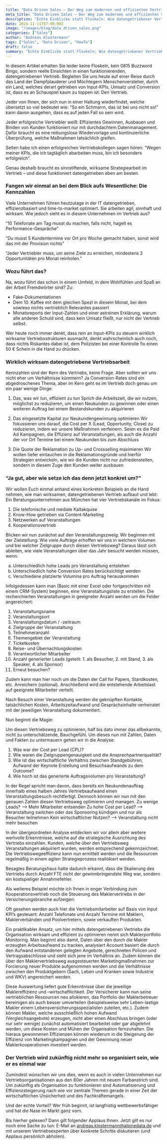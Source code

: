 ```yaml
---
title: "Data Driven Sales – Der Weg zum modernen und effizienten Vertrieb"
meta_title: "Data Driven Sales – Der Weg zum modernen und effizienten Vertrieb"
description: "Echte Einblicke statt Floskeln: Wie datengetriebener Vertrieb wirklich funktioniert – mit Strategien, die nicht nur auf KPIs setzen, sondern Effizienz und Kundennutzen in den Mittelpunkt stellen."
date: 2024-11-11T07:00:00Z
image: "/images/blog/data_driven_sales.png"
categories: ["Sales"]
author: "Andreas Klostermann"
tags: ["Sales", "Data Driven", "HowTo"]
draft: false
summary: "Echte Einblicke statt Floskeln: Wie datengetriebener Vertrieb wirklich funktioniert – mit Strategien, die nicht nur auf KPIs setzen, sondern Effizienz und Kundennutzen in den Mittelpunkt stellen."
---
```



In diesem Artikel erhalten Sie leider keine Floskeln, kein 0815 Buzzword Bingo, sondern reelle Einsichten in einen funktionierenden, datengetriebenen Vertrieb. Begleiten Sie uns heute auf einer Reise durch das Land der Dampfplauderer und Möchtegern Menschenversteher, durch ein Land, welches derart getrieben von Input-KPIs, Umsatz und Conversion ist, dass es an Schauspiel kaum zu toppen ist: Den Vertrieb.

Jeder von Ihnen, der sich nun in einer Haltung wiederfindet, welche übersetzt so viel bedeutet wie: “So ein Schmarrn, das ist bei uns nicht so!” kann davon ausgehen, dass es auf jeden Fall so sein wird.

Jeder erfolgreiche Vertriebler weiß: Effizientes Gewinnen, Ausbauen und Binden von Kunden funktioniert nur mit durchdachtem Datenmanagement. Dafür braucht es eine reibungslose Wiedervorlage und kontinuierliche Überprüfung, welche Maßnahmen tatsächlich greifen. 

Selten habe ich einen erfolgreichen Vertriebskollegen sagen hören: “Wegen meiner KPIs, die ich tagtäglich abarbeiten muss, bin ich besonders erfolgreich”.

Genau deshalb braucht es sinnstiftende, wirksame Strategiearbeit im Vertrieb – und diese funktioniert datengetrieben eben am besten.

### Fangen wir einmal an bei dem Blick aufs Wesentliche: Die Kennzahlen

Viele Unternehmen führen heutzutage in der IT datengetrieben, effizienzbasiert und time-to-market optimiert. Sie arbeiten agil, sinnhaft und wirksam. Wie jedoch sieht es in diesem Unternehmen im Vertrieb aus?

“10 Telefonate am Tag musst du machen, falls nicht, hagelt es Performance-Gespräche”

“Du musst 5 Kundentermine vor Ort pro Woche gemacht haben, sonst wird das mit der Provision nichts”

“Jeder Vertriebler muss, um seine Ziele zu erreichen, mindestens 2 Opportunitäten pro Monat reinholen.”

### Wozu führt das?

Na, wozu führt das schon in einem Umfeld, in dem Wohlfühlen und Spaß an der Arbeit Fremdwörter sind? Zu:
- Fake-Dokumentationen
- Dem 10. Kaffee mit dem gleichen Spezl in diesem Monat, bei dem sowieso 
  nichts vertrieblich Relevantes passiert 
- Monatsreports der Input-Zahlen und einer astreinen Erklärung, warum 
  alle anderen Schuld sind, dass kein Umsatz fließt, nur nicht der Vertrieb selbst.

Wer heute noch immer denkt, dass rein an Input-KPIs zu steuern wirklich wirksame Vertriebsstrukturen ausmacht, denkt wahrscheinlich auch noch, dass nichts Riskantes dabei ist, dem Polizisten bei einer Kontrolle fix einen 50 € Schein in die Hand zu drücken.

### Wirklich wirksam datengetriebene Vertriebsarbeit

Kennzahlen sind der Kern des Vertriebs, keine Frage. Aber sollten wir uns nicht eher um Verhältnisse kümmern? Ja Conversion-Rates sind ein abgedroschenes Thema, aber im Kern geht es im Vertrieb doch genau um ein paar wenige Dinge:
1. Das, was wir tun, effizient zu tun
   Sprich die Arbeitszeit, die wir nutzen, möglichst zu reduzieren, um einen Neukunden zu gewinnen oder einen weiteren Auftrag bei einem Bestandskunden zu akquirieren

2. Das eingesetzte Kapital zur Neukundengewinnung optimieren
   Wir fokussieren uns darauf, die Cost per X (Lead, Opportunity, Close) zu reduzieren, indem wir unsere Maßnahmen verfeinern. Seien es die Paid Ad Kampagnen, die Effizienz auf Veranstaltungen, als auch die Anzahl der vor Ort Termine bei einem Neukunden bis zum Abschluss

3. Die Quote der Reklamation zu Up- und Crossselling maximieren
   Wir wollen tiefer eintauchen in die Reklamationsgründe und hierfür Strategien entwickeln, wie wir die Kunden nicht nur zufriedenstellen, sondern in diesem Zuge den Kunden weiter ausbauen

### “Ja gut, aber wie setze ich das denn jetzt konkret um?”

Wir wollen Euch einmal anhand eines konkreten Beispiels an die Hand nehmen, wie man wirksamen, datengetriebenen Vertrieb aufbaut und lebt:
Ein Beratungsunternehmen aus München hat vier Vertriebskanäle im Fokus:

1.	Die telefonische und mediale Kaltakquise
2.	Know-How getrieben via Content-Marketing
3.	Netzwerken auf Veranstaltungen
4.	Kooperationsvertrieb

Blicken wir nun zunächst auf den Veranstaltungszweig:
Wir beginnen mit der Zielstellung: Wie viele Aufträge erhoffen wir uns in welchem Volumen und bei welcher Zielgruppe durch diesen Vertriebsweg? Daraus lässt sich ableiten, wie viele Veranstaltungen über das Jahr besucht werden müssen, wenn:

<ol type="a">
<li>Unterschiedlich hohe Leads pro Veranstaltung entstehen</li>
<li>Unterschiedlich hohe Conversion Rates berücksichtigt werden</li>
<li>Verschiedene platzierte Volumina pro Auftrag herauskommen</li>
</ol>

Infolgedessen kann man (Basic mit einer Excel oder fortgeschritten mit einem CRM-System) beginnen, eine Veranstaltungsliste zu erstellen. Die recherchierten Veranstaltungen in geeigneter Anzahl werden um die Felder angereichert:

1.	Veranstaltungsname
2.	Veranstaltungsort
3.	Veranstaltungsdatum / -zeitraum
4.	Zielgruppe der Veranstaltung
5.	Teilnehmeranzahl
6.	Themengebiet der Veranstaltung
7.	Ticketkosten
8.	Reise- und Übernachtungskosten
9.	Verantwortlicher Mitarbeiter
10.	Anzahl generierter Leads (geteilt: 1. als Besucher, 2. mit Stand, 3. als Speaker, 4. als Sponsor)
11.	Erneut besuchen?

Zudem kann man hier noch um die Daten der Call for Papers, Standkosten, etc. Anreichern (optional). Anschließend wird die entstehende Arbeitslast auf geeignete Mitarbeiter verteilt.

Nach Besuch einer Veranstaltung werden die geknüpften Kontakte, tatsächlichen Kosten, Arbeitszeitaufwand und Gesprächsinhalte verheiratet mit der jeweiligen Veranstaltung dokumentiert.

Nun beginnt die Magie:

Um diesen Vertriebsweg zu optimieren, half bis dato immer das allbekannte, nicht zu unterschätzende, Bauchgefühl. Um dieses nun mit Zahlen, Daten und Fakten zu untermauern gehen wir in die Analyse:

1.	Was war der Cost per Lead (CPL)?
2.	Wie waren die Zielgruppengenauigkeit und die Ansprechpartnerqualität?
3.	Wie ist das wirtschaftliche Verhältnis zwischen Standgebühren, Aufwand der Keynote Erstellung und Besuchsaufwands zu dem Outcome?
4.	Wie hoch ist das generierte Auftragsvolumen pro Veranstaltung?

In der Regel spricht man davon, dass bereits ein Neukundenauftrag innerhalb eines halben Jahres Vertriebsaufwand einen Veranstaltungsbesuch rechtfertigt. Dennoch können wir nun mit den genauen Zahlen diesen Vertriebsweg optimieren und managen. Zu wenige Leads? --> Mehr Mitarbeiter entsenden
Zu hohe Cost per Lead? --> Veranstaltung switchen oder das Sponsoring kündigen und nur als Besucher teilnehmen
Kein wirtschaftlicher Nutzen? --> Veranstaltung nicht mehr besuchen

In der übergeordneten Analyse entdecken wir vor allem aber weitere wertvolle Erkenntnisse, welche auf die strategische Ausrichtung des Vertriebs einzahlen. Kunden, welche über den Vertriebsweg Veranstaltungen akquiriert wurden, werden entsprechend gekennzeichnet. Die Vertriebswegeeffizienz kann nun ermittelt werden und die Ressourcen regelmäßig in einem agilen Strategieprozess reallokiert werden.

Besagtes Beratungshaus hatte dadurch erkannt, dass die Skalierung des Vertriebs durch Anzahl FTE nicht der gewinnbringendste Weg war, sondern ein kostspieliger Annahmefehler.

Als weiteres Beispiel möchte ich Ihnen in enger Verbindung zum Kooperationsvertrieb noch die Steuerung des Maklervertriebs in der Versicherungsbranche aufzeigen:

Oft gesehen werden auch hier die Vertriebsmitarbeiter auf Basis von Input KPI’s gesteuert: Anzahl Telefonate und Anzahl Termine mit Maklern, Maklerverbänden und Poolvertretern, sowie verkauften Produkten. 

Ein praktikabler Ansatz, um hier mittels datengetriebenen Vertriebs die Organisation wirksam und effizient zu optimieren nennt sich Maklerportfolio Monitoring. Man beginnt also damit, Daten über den durch die Makler erzeugten Arbeitsaufwand zu tracken, analysiert Account basiert die durch den Aufwand entstandenen gelegten Angebote, gerechneten Policen und Vertragsabschlüsse und sieht sich jene im Verhältnis an. Zudem können die über den Maklervertriebsweg ausgesteuerten Marketingmaßnahmen zur Forcierung neuer Produkte aufgenommen werden und die Verhältnisse zwischen den Produktgebern (Sach, Leben und Kranken sowie Industrie und WKV) angereichert werden.

Diese Auswertung liefert gute Erkenntnisse über die jeweilige Maklereffizienz und –wirtschaftlichkeit. Der Versicherer kann nun seine vertrieblichen Ressourcen neu allokieren, das Portfolio der Maklerbetreuer bereinigen als auch besser umverteilen (beispielsweise sehr Leben-lastige Makler einem Lebensversicherungsspezialisten zuteilen, etc.). Zudem können Makler, welche ausschließlich hohen Aufwand (Vergleichsangebote) erzeugen, nicht aber einen Abschluss bringen (oder nur sehr wenige) zunächst automatisiert bearbeitet oder gar abgelehnt werden, um diese Kosten und Mühen der Organisation fernzuhalten. Die hieraus gewonnenen Effizienzen können wiederum in die Steigerung der Effizienz von Marketingkampagnen und der Gewinnung neuer Maklerkooperationen investiert werden.

### Der Vertrieb wird zukünftig nicht mehr so organisiert sein, wie er es einmal war

Zumindest wünschen wir uns dies, wenn es auch in vielen Unternehmen nur Vertriebsorganisationen aus den 80er Jahren mit neuem Farbanstrich sind. Um zukünftig als Organisation zu funktionieren sind Automatisierung und Effizienzsteigerung nach wie vor zentrale Themen gerade in einer Zeit der wirtschaftlichen Unsicherheit und des Fachkräftemangels.

Und der echte Vorteil? Wer früh beginnt, ist langfristig wettbewerbsfähiger und hat die Nase im Markt ganz vorn.

Bis hierher gelesen? Dann gilt folgender Applaus Ihnen. Jetzt gilt es nur noch eine Sache zu tun: E-Mail an [andreas.klostermann@alpinedata.de](mailto:andreas.klostermann@alpinedata.de) und mit unserem Vertriebsexperten über konkrete Schritte diskutieren (und Applaus persönlich abholen).
